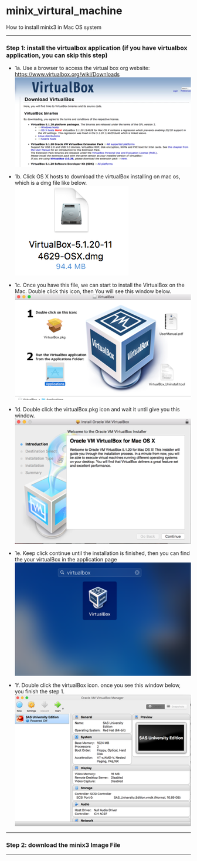 # minix_virtural_machine


How to install minix3 in Mac OS system

---

### Step 1: install the virtualbox application (if you have virtualbox application, you can skip this step)

- 1a. Use a browser to access the virtual box org website: https://www.virtualbox.org/wiki/Downloads
 ![image](https://github.com/Beokro/minix_virtural_machine/raw/master/screenshots/1.png)

- 1b. Click OS X hosts to download the virtualBox installing on mac os, which is a dmg file like below.
 ![image](https://github.com/Beokro/minix_virtural_machine/raw/master/screenshots/2.png)

- 1c. Once you have this file, we can start to install the VirtualBox on the Mac. Double click this icon, then You will see this window below.
  ![image](https://github.com/Beokro/minix_virtural_machine/raw/master/screenshots/3.png)

- 1d. Double click the virtualBox.pkg icon and wait it until give you this window.
  ![image](https://github.com/Beokro/minix_virtural_machine/raw/master/screenshots/4.png)

- 1e. Keep click continue until the installation is finished, then you can find the your virtualBox in the application page
   ![image](https://github.com/Beokro/minix_virtural_machine/raw/master/screenshots/5.png)

- 1f. Double click the virtualBox icon. once you see this window below, you finish the step 1.
	![image](https://github.com/Beokro/minix_virtural_machine/raw/master/screenshots/6.png)
---


### Step 2: download the minix3 Image File





---
